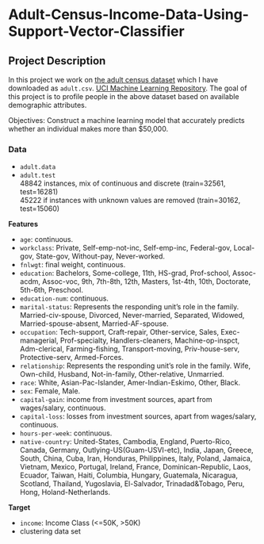 # Adult-Census-Income-Data-Using-Support-Vector-Classifier

## Project Description

In this project we work on  [the adult census dataset](https://www.kaggle.com/uciml/adult-census-income#) which I have downloaded as `adult.csv`. [UCI Machine Learning Repository](https://archive.ics.uci.edu/ml/datasets/Census+Income). The goal of this project is to profile people in the above dataset based on available demographic attributes.

Objectives:
Construct a machine learning model that accurately predicts whether an individual makes more than $50,000.  


### Data

- `adult.data`  
- `adult.test`  
48842 instances, mix of continuous and discrete    (train=32561, test=16281)  
45222 if instances with unknown values are removed (train=30162, test=15060)

**Features**  
- `age`: continuous.  
- `workclass`: Private, Self-emp-not-inc, Self-emp-inc, Federal-gov, Local-gov, State-gov, Without-pay, Never-worked.  
- `fnlwgt`: final weight, continuous.  
- `education`: Bachelors, Some-college, 11th, HS-grad, Prof-school, Assoc-acdm, Assoc-voc, 9th, 7th-8th, 12th, Masters, 1st-4th, 10th, Doctorate, 5th-6th, Preschool.  
- `education-num`:  continuous.  
- `marital-status`: Represents the responding unit’s role in the family. Married-civ-spouse, Divorced, Never-married, Separated, Widowed, Married-spouse-absent, Married-AF-spouse.  
- `occupation`: Tech-support, Craft-repair, Other-service, Sales, Exec-managerial, Prof-specialty, Handlers-cleaners, Machine-op-inspct, Adm-clerical, Farming-fishing, Transport-moving, Priv-house-serv, Protective-serv, Armed-Forces.  
- `relationship`: Represents the responding unit’s role in the family. Wife, Own-child, Husband, Not-in-family, Other-relative, Unmarried.  
- `race`: White, Asian-Pac-Islander, Amer-Indian-Eskimo, Other, Black.  
- `sex`: Female, Male.  
- `capital-gain`: income from investment sources, apart from wages/salary, continuous.  
- `capital-loss`: losses from investment sources, apart from wages/salary, continuous.  
- `hours-per-week`: continuous.  
- `native-country`: United-States, Cambodia, England, Puerto-Rico, Canada, Germany, Outlying-US(Guam-USVI-etc), India, Japan, Greece, South, China, Cuba, Iran, Honduras, Philippines, Italy, Poland, Jamaica, Vietnam, Mexico, Portugal, Ireland, France, Dominican-Republic, Laos, Ecuador, Taiwan, Haiti, Columbia, Hungary, Guatemala, Nicaragua, Scotland, Thailand, Yugoslavia, El-Salvador, Trinadad&Tobago, Peru, Hong, Holand-Netherlands. 

**Target**
- `income`: Income Class (<=50K, >50K)  
- clustering data set
